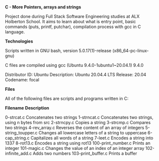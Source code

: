 __C - More Pointers, arrays and strings__

Project done during Full Stack Software Engineering studies at ALX Holberton School. It aims to learn about what is entry point, basic commands (puts, printf, putchar), compilation process with gcc in C language.

__Technologies__

Scripts written in GNU bash, version 5.0.17(1)-release (x86_64-pc-linux-gnu) 

C files are compiled using gcc (Ubuntu 9.4.0-1ubuntu1~20.04.1) 9.4.0

Distributor ID: Ubuntu
Description:    Ubuntu 20.04.4 LTS
Release:        20.04
Codename:       focal

__Files__                                                                                                                             
                                                                                                                                      
All of the following files are scripts and programs written in C: 

__Filename__	            __Description__

0-strcat.c                             	Concatenates two strings
1-strncat.c	                            Concatenates two strings, using n bytes from src
2-strncpy.c	                            Copies a string
3-strcmp.c	                            Compares two strings
4-rev_array.c	                          Reverses the content of an array of integers
5-string_toupper.c	                    Changes all lowercase letters of a string to uppercase
6-cap_string.c	                        Capitalizes all words of a string
7-leet.c	                              Encodes a string into 1337
8-rot13.c	                              Encodes a string using rot13
100-print_number.c	                    Prints an integer
101-magic.c	                            Changes the value of an index of an integer array
102-infinite_add.c	                    Adds two numbers
103-print_buffer.c	                    Prints a buffer
